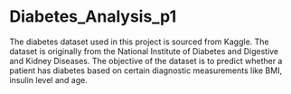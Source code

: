 # Diabetes_Analysis_p1
The diabetes dataset used in this project is sourced from Kaggle. The dataset is originally from the National Institute of Diabetes and Digestive and Kidney Diseases. The objective of the dataset is to predict whether a patient has diabetes based on certain diagnostic measurements like BMI, insulin level and age.
